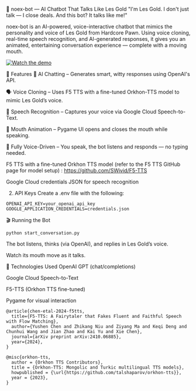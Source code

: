 💸 noex-bot — AI Chatbot That Talks Like Les Gold
"I'm Les Gold. I don't just talk — I close deals. And this bot? It talks like me!"

noex-bot is an AI-powered, voice-interactive chatbot that mimics the personality and voice of Les Gold from Hardcore Pawn. Using voice cloning, real-time speech recognition, and AI-generated responses, it gives you an animated, entertaining conversation experience — complete with a moving mouth.

[![Watch the demo](https://img.youtube.com/vi/i2vuju0tkIg/0.jpg)](https://www.youtube.com/watch?v=i2vuju0tkIg)

🚀 Features
🧠 AI Chatting – Generates smart, witty responses using OpenAI's API.

🗣️ Voice Cloning – Uses F5 TTS with a fine-tuned Orkhon-TTS model to mimic Les Gold’s voice.

🧏 Speech Recognition – Captures your voice via Google Cloud Speech-to-Text.

👄 Mouth Animation – Pygame UI opens and closes the mouth while speaking.

🎤 Fully Voice-Driven – You speak, the bot listens and responds — no typing needed.


F5 TTS with a fine-tuned Orkhon TTS model
(refer to the F5 TTS GitHub page for model setup) : https://github.com/SWivid/F5-TTS

Google Cloud credentials JSON for speech recognition

2. API Keys
Create a .env file with the following:
```
OPENAI_API_KEY=your_openai_api_key
GOOGLE_APPLICATION_CREDENTIALS=credentials.json
```

🎬 Running the Bot
```
python start_conversation.py
```

The bot listens, thinks (via OpenAI), and replies in Les Gold’s voice.

Watch its mouth move as it talks.

🧠 Technologies Used
OpenAI GPT (chat/completions)

Google Cloud Speech-to-Text

F5-TTS (Orkhon TTS fine-tuned)

Pygame for visual interaction

```
@article{chen-etal-2024-f5tts,
  title={F5-TTS: A Fairytaler that Fakes Fluent and Faithful Speech with Flow Matching}, 
  author={Yushen Chen and Zhikang Niu and Ziyang Ma and Keqi Deng and Chunhui Wang and Jian Zhao and Kai Yu and Xie Chen},
  journal={arXiv preprint arXiv:2410.06885},
  year={2024},
}

@misc{orkhon-tts,
  author = {Orkhon TTS Contributors},
  title = {Orkhon-TTS: Mongolic and Turkic multilingual TTS models},
  howpublished = {\url{https://github.com/talshaparov/orkhon-tts}},
  year = {2023},
}
```
